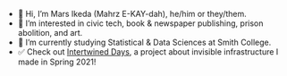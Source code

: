 - 👋 Hi, I’m Mars Ikeda (Mahrz E-KAY-dah), he/him or they/them.
- 👀 I’m interested in civic tech, book & newspaper publishing, prison abolition, and art.
- 🧠 I’m currently studying Statistical & Data Sciences at Smith College.
- ✅ Check out [Intertwined Days](https://intertwineddays.mailchimpsites.com/ "Invisible Infrastructure is fascinating. Click to learn more!"), a project about invisible infrastructure I made in Spring 2021!

<!---
mars-ikeda/mars-ikeda is a ✨ special ✨ repository because its `README.md` (this file) appears on your GitHub profile.
You can click the Preview link to take a look at your changes.
--->
